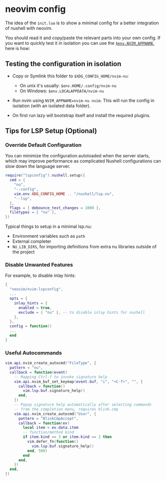 # neovim config

The idea of the `init.lua` is to show a minimal config for a better integration of nushell with neovim.

You should read it and copy/paste the relevant parts into your own config. 
If you want to quickly test it in isolation you can use the [`$env.NVIM_APPNAME`](https://neovim.io/doc/user/starting.html#%24NVIM_APPNAME), here is how:

## Testing the configuration in isolation

- Copy or Symlink this folder to `$XDG_CONFIG_HOME/nvim-nu`:
  - On unix it's usually: `$env.HOME/.config/nvim-nu`
  - On Windows: `$env.LOCALAPPDATA/nvim-nu`

- Run nvim using `NVIM_APPNAME=nvim-nu nvim`. This will run the config in isolation (with an isolated data folder).
- On first run lazy will bootstrap itself and install the required plugins.

## Tips for LSP Setup (Optional)

### Override Default Configuration

You can minimize the configuration autoloaded when the server starts, which may improve performance as complicated Nushell configurations can slow down the language server.

```lua
require("lspconfig").nushell.setup({
  cmd = {
    "nu",
    "--config",
    vim.env.XDG_CONFIG_HOME .. "/nushell/lsp.nu",
    "--lsp",
  },
  flags = { debounce_text_changes = 1000 },
  filetypes = { "nu" },
})
```

Typical things to setup in a minimal lsp.nu:
* Environment variables such as `path`
* External completer
* `NU_LIB_DIRS`, for importing definitions from extra nu libraries outside of the project

### Disable Unwanted Features

For example, to disable inlay hints:

```lua
{
  "neovim/nvim-lspconfig",
  ...
  opts = {
    inlay_hints = {
      enabled = true,
      exclude = { "nu" }, -- to disable inlay hints for nushell
    },
  },
  config = function()
  ...
  end
}
```

### Useful Autocommands

```lua
vim.api.nvim_create_autocmd("FileType", {
  pattern = "nu",
  callback = function(event)
    -- Mapping Ctrl-f to invoke signature help
    vim.api.nvim_buf_set_keymap(event.buf, "i", "<C-f>", "", {
      callback = function()
        vim.lsp.buf.signature_help()
      end,
    })
    -- Popup signature help automatically after selecting commands
    -- from the completion menu, requires blink.cmp
    vim.api.nvim_create_autocmd("User", {
      pattern = "BlinkCmpAccept",
      callback = function(ev)
        local item = ev.data.item
        -- function/method kind
        if item.kind == 3 or item.kind == 2 then
          vim.defer_fn(function()
            vim.lsp.buf.signature_help()
          end, 500)
        end
      end,
    })
  end,
})
```
